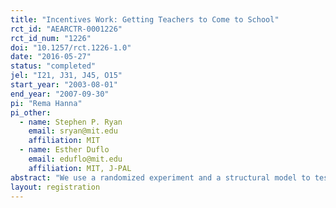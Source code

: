 ```yaml
---
title: "Incentives Work: Getting Teachers to Come to School"
rct_id: "AEARCTR-0001226"
rct_id_num: "1226"
doi: "10.1257/rct.1226-1.0"
date: "2016-05-27"
status: "completed"
jel: "I21, J31, J45, O15"
start_year: "2003-08-01"
end_year: "2007-09-30"
pi: "Rema Hanna"
pi_other:
  - name: Stephen P. Ryan
    email: sryan@mit.edu
    affiliation: MIT
  - name: Esther Duflo
    email: eduflo@mit.edu
    affiliation: MIT, J-PAL
abstract: "We use a randomized experiment and a structural model to test whether monitoring and financial incentives can reduce teacher absence and increase learning in India. In treatment schools, teachers’ attendance was monitored daily using cameras, and their salaries were made a nonlinear function of attendance. Teacher absenteeism in the treatment group fell by 21 percentage points relative to the control group, and the children’s test scores increased by 0.17 standard deviations. We estimate a structural dynamic labor supply model and find that teachers respond strongly to financial incentives. Our model is used to compute cost-minimizing compensation policies."
layout: registration
---
```


